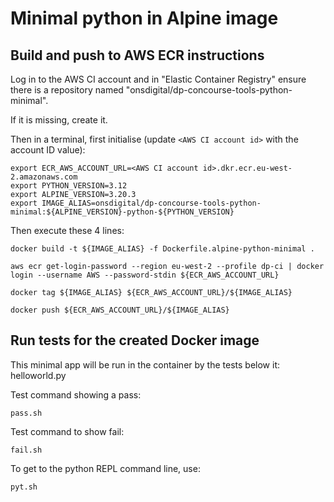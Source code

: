 # Minimal python in Alpine image

## Build and push to AWS ECR instructions

Log in to the AWS CI account and in "Elastic Container Registry" ensure there is a repository named "onsdigital/dp-concourse-tools-python-minimal".

If it is missing, create it.

Then in a terminal, first initialise (update `<AWS CI account id>` with the account ID value):

```shell
export ECR_AWS_ACCOUNT_URL=<AWS CI account id>.dkr.ecr.eu-west-2.amazonaws.com
export PYTHON_VERSION=3.12
export ALPINE_VERSION=3.20.3
export IMAGE_ALIAS=onsdigital/dp-concourse-tools-python-minimal:${ALPINE_VERSION}-python-${PYTHON_VERSION}
```

Then execute these 4 lines:

```shell
docker build -t ${IMAGE_ALIAS} -f Dockerfile.alpine-python-minimal .

aws ecr get-login-password --region eu-west-2 --profile dp-ci | docker login --username AWS --password-stdin ${ECR_AWS_ACCOUNT_URL}

docker tag ${IMAGE_ALIAS} ${ECR_AWS_ACCOUNT_URL}/${IMAGE_ALIAS}

docker push ${ECR_AWS_ACCOUNT_URL}/${IMAGE_ALIAS}
```

## Run tests for the created Docker image

This minimal app will be run in the container by the tests below it:
  helloworld.py

Test command showing a pass:

```shell
pass.sh
```

Test command to show fail:

```shell
fail.sh
```

To get to the python REPL command line, use:

```shell
pyt.sh
```
